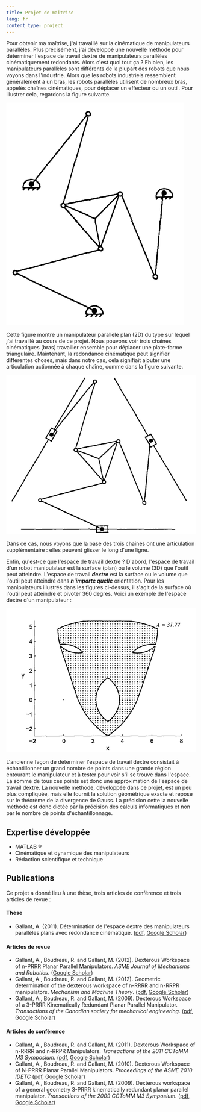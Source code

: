 ```yaml
---
title: Projet de maîtrise
lang: fr
content_type: project
---
```



Pour obtenir ma maîtrise, j'ai travaillé sur la cinématique de manipulateurs parallèles. Plus précisément, j'ai développé une nouvelle méthode pour déterminer l'espace de travail dextre de manipulateurs parallèles cinématiquement redondants. Alors c'est quoi tout ça ? Eh bien, les manipulateurs parallèles sont différents de la plupart des robots que nous voyons dans l'industrie. Alors que les robots industriels ressemblent généralement à un bras, les robots parallèles utilisent de nombreux bras, appelés chaînes cinématiques, pour déplacer un effecteur ou un outil. Pour illustrer cela, regardons la figure suivante.

![logo](/assets/images/3RRR.png)

Cette figure montre un manipulateur parallèle plan (2D) du type sur lequel j'ai travaillé au cours de ce projet. Nous pouvons voir trois chaînes cinématiques (bras) travailler ensemble pour déplacer une plate-forme triangulaire. Maintenant, la redondance cinématique peut signifier différentes choses, mais dans notre cas, cela signifiait ajouter une articulation actionnée à chaque chaîne, comme dans la figure suivante.

![logo](/assets/images/3PRRR.png)

Dans ce cas, nous voyons que la base des trois chaînes ont une articulation supplémentaire : elles peuvent glisser le long d'une ligne.

Enfin, qu'est-ce que l'espace de travail dextre ? D'abord, l'espace de travail d'un robot manipulateur est la surface (plan) ou le volume (3D) que l'outil peut atteindre. L'espace de travail _**dextre**_ est la surface ou le volume que l'outil peut atteindre dans _**n'importe quelle**_ orientation. Pour les manipulateurs illustrés dans les figures ci-dessus, il s'agit de la surface où l'outil peut atteindre et pivoter 360 degrés. Voici un exemple de l'espace dextre d'un manipulateur :

![logo](/assets/images/3PRRR_espace.png)

L'ancienne façon de déterminer l'espace de travail dextre consistait à échantillonner un grand nombre de points dans une grande région entourant le manipulateur et à tester pour voir s'il se trouve dans l'espace. La somme de tous ces points est donc une approximation de l'espace de travail dextre. La nouvelle méthode, développée dans ce projet, est un peu plus compliquée, mais elle fournit la solution géométrique exacte et repose sur le théorème de la divergence de Gauss. La précision cette la nouvelle méthode est donc dictée par la précision des calculs informatiques et non par le nombre de points d'échantillonnage.

## Expertise développée
- MATLAB &reg;
- Cinématique et dynamique des manipulateurs
- Rédaction scientifique et technique

## Publications
Ce projet a donné lieu à une thèse, trois articles de conférence et trois articles de revue :

#### Thèse
- Gallant, A. (2011). Détermination de l'espace dextre des manipulateurs parallèles plans avec redondance cinématique. ([pdf](https://central.bac-lac.gc.ca/.item?id=MR81190&op=pdf&app=Library&oclc_number=1007724872), [Google Scholar](https://scholar.google.com/citations?view_op=view_citation&hl=en&user=SvfSQMMAAAAJ&sortby=pubdate&citation_for_view=SvfSQMMAAAAJ:QIV2ME_5wuYC))

#### Articles de revue
- Gallant, A., Boudreau, R. and Gallant, M. (2012). Dexterous Workspace of n-PRRR Planar Parallel Manipulators. _ASME Journal of Mechanisms and Robotics_. ([Google Scholar](https://scholar.google.com/citations?view_op=view_citation&hl=en&user=SvfSQMMAAAAJ&sortby=pubdate&citation_for_view=SvfSQMMAAAAJ:d1gkVwhDpl0C))
- Gallant, A., Boudreau, R. and Gallant, M. (2012). Geometric determination of the dexterous workspace of n-RRRR and n-RRPR manipulators. _Mechanism and Machine Theory_. ([pdf](https://www.researchgate.net/profile/Andre-Gallant-2/publication/256934744_Geometric_determination_of_the_dexterous_workspace_of_n-RRRR_and_n-RRPR_manipulators/links/5e90b5c6299bf130798e144c/Geometric-determination-of-the-dexterous-workspace-of-n-RRRR-and-n-RRPR-manipulators.pdf), [Google Scholar](https://scholar.google.com/citations?view_op=view_citation&hl=en&user=SvfSQMMAAAAJ&sortby=pubdate&citation_for_view=SvfSQMMAAAAJ:u-x6o8ySG0sC))
- Gallant, A., Boudreau, R. and Gallant, M. (2009). Dexterous Workspace of a 3-PRRR Kinematically Redundant Planar Parallel Manipulator. _Transactions of the Canadian society for mechanical engineering_. ([pdf](https://web.archive.org/web/20100911000319id_/http://www.tcsme.org:80/Papers/Vol33/Vol33No4Paper9.pdf), [Google Scholar](https://scholar.google.com/citations?view_op=view_citation&hl=en&user=SvfSQMMAAAAJ&sortby=pubdate&citation_for_view=SvfSQMMAAAAJ:u5HHmVD_uO8C))

#### Articles de conférence
- Gallant, A., Boudreau, R. and Gallant, M. (2011). Dexterous Workspace of n-RRRR and n-RRPR Manipulators. _Transactions of the 2011 CCToMM M3 Symposium._ ([pdf](http://www.cctomm.ca/2011/P03.pdf), [Google Scholar](https://scholar.google.com/citations?view_op=view_citation&hl=en&user=SvfSQMMAAAAJ&sortby=pubdate&citation_for_view=SvfSQMMAAAAJ:4DMP91E08xMC))
- Gallant, A., Boudreau, R. and Gallant, M. (2010). Dexterous Workspace of N-PRRR Planar Parallel Manipulators. _Proceedings of the ASME 2010 IDETC_ ([pdf](http://citeseerx.ist.psu.edu/viewdoc/download?doi=10.1.1.1089.7933&rep=rep1&type=pdf), [Google Scholar](https://scholar.google.com/citations?view_op=view_citation&hl=en&user=SvfSQMMAAAAJ&sortby=pubdate&citation_for_view=SvfSQMMAAAAJ:Wp0gIr-vW9MC))
- Gallant, A., Boudreau, R. and Gallant, M. (2009). Dexterous workspace of a general geometry 3-PRRR kinematically redundant planar parallel manipulator. _Transactions of the 2009 CCToMM M3 Symposium._ ([pdf](http://www.cctomm.ca/2009/P13.pdf), [Google Scholar](https://scholar.google.com/citations?view_op=view_citation&hl=en&user=SvfSQMMAAAAJ&sortby=pubdate&citation_for_view=SvfSQMMAAAAJ:aqlVkmm33-oC))
